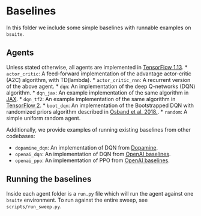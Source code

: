 # Baselines

In this folder we include some simple baselines with runnable examples on
`bsuite`.

## Agents

Unless stated otherwise, all agents are implemented in
[TensorFlow 1.13](tensorflow.org). * `actor_critic`: A feed-forward
implementation of the advantage actor-critic (A2C) algorithm, with TD(lambda). *
`actor_critic_rnn`: A recurrent version of the above agent. * `dqn`: An
implementation of the deep Q-networks (DQN) algorithm. * `dqn_jax`: An example
implementation of the same algorithm in [JAX](github.com/google/jax). *
`dqn_tf2`: An example implementation of the same algorithm in
[TensorFlow 2](https://www.tensorflow.org/beta). * `boot_dqn`: An implementation
of the Bootstrapped DQN with randomized priors algorithm described in
[Osband et al. 2018.](https://arxiv.org/abs/1806.03335). * `random`: A
simple uniform random agent.

Additionally, we provide examples of running existing baselines from other
codebases:

*   `dopamine_dqn`: An implementation of DQN from
    [Dopamine](github.com/google/dopamine).
*   `openai_dqn`: An implementation of DQN from
    [OpenAI baselines](github.com/openai/baselines).
*   `openai_ppo`: An implementation of PPO from
    [OpenAI baselines](github.com/openai/baselines).

## Running the baselines

Inside each agent folder is a `run.py` file which will run the agent against one
`bsuite` environment. To run against the entire sweep, see
`scripts/run_sweep.py`.
